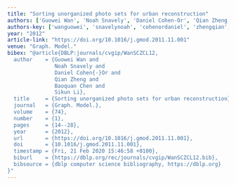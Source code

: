 ```yaml
---
title: "Sorting unorganized photo sets for urban reconstruction"
authors: ['Guowei Wan', 'Noah Snavely', 'Daniel Cohen-Or', 'Qian Zheng', 'Baoquan Chen', 'Sikun Li']
authors-key: ['wanguowei', 'snavelynoah', 'cohenordaniel', 'zhengqian', 'chenbaoquan', 'lisikun']
year: "2012"
article-link: "https://doi.org/10.1016/j.gmod.2011.11.001"
venue: "Graph. Model."
bibex: "@article{DBLP:journals/cvgip/WanSCZCL12,
  author    = {Guowei Wan and
               Noah Snavely and
               Daniel Cohen{-}Or and
               Qian Zheng and
               Baoquan Chen and
               Sikun Li},
  title     = {Sorting unorganized photo sets for urban reconstruction},
  journal   = {Graph. Model.},
  volume    = {74},
  number    = {1},
  pages     = {14--28},
  year      = {2012},
  url       = {https://doi.org/10.1016/j.gmod.2011.11.001},
  doi       = {10.1016/j.gmod.2011.11.001},
  timestamp = {Fri, 21 Feb 2020 15:46:58 +0100},
  biburl    = {https://dblp.org/rec/journals/cvgip/WanSCZCL12.bib},
  bibsource = {dblp computer science bibliography, https://dblp.org}
}"
---
```

